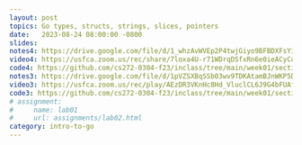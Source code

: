 ```yaml
---
layout: post
topics: Go types, structs, strings, slices, pointers
date:   2023-08-24 08:00:00 -0800
slides: 
notes4: https://drive.google.com/file/d/1_whzAvWVEp2P4twjGiyo9BFBDXFsYia4/view?usp=share_link
video4: https://usfca.zoom.us/rec/share/7loxa4U-r71WDrqDSfxRn6e0ieACyCosQX5P4gB_zDbK4g2d62M1zROpyuE_NaXo.cjNDe5Tdx2TKG-yk
code4: https://github.com/cs272-0304-f23/inclass/tree/main/week01/section04
notes3: https://drive.google.com/file/d/1pVZSXBqSSb03wv9TDKAtamBJnWKP5Dmu/view?usp=drive_link
video3: https://usfca.zoom.us/rec/play/AEzDR3VKnHc8Hd_VluclCL6J9G4bFUAfgUpdukoh0kkLK_wtPScX7As6P7MxURwqd97ruAA7B_ybWTwv.Oe2A9uOYwCLIrTPK?canPlayFromShare=true&from=share_recording_detail&continueMode=true&componentName=rec-play&originRequestUrl=https%3A%2F%2Fusfca.zoom.us%2Frec%2Fshare%2F5jjbO1TiqrCiYvmOfPmT9Q4Y9uBL9q4sFuWQHHznnEAPRwwVI3-4i1uDeFeHdQ8b.6fjX4DkArAsMkas2
code3: https://github.com/cs272-0304-f23/inclass/tree/main/week01/section03
# assignment:
#     name: lab01
#     url: assignments/lab02.html
category: intro-to-go
---
```

